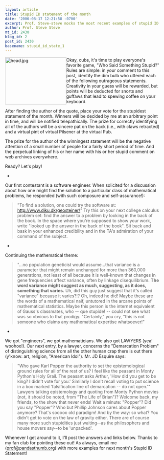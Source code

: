 ```yaml
---
layout: article
title: Stupid ID statement of the month
date: '2006-08-17 12:21:58 -0700'
excerpt: Prof. Steve-steve mocks the most recent examples of stupid ID utterances
author: Prof. Steve Steve
mt_id: 2430
blog_id: 2
post_id: 2430
basename: stupid_id_state_1
---
```

<img src="{{ site.baseurl }}/uploads/2006/head.jpg" alt="head.jpg" width="200" height="154" style="float:left;" /> Okay, cubs, it's time to play everyone's favorite game, "Who Said Something Stupid?" Rules are simple: in your comment to this post, identify the dim bulb who uttered each of the following outrageous statements. Creativity in your guess will be rewarded, but points will be deducted for snorts and guffaws that lead to spewing coffee on your keyboard. 

After finding the author of the quote, place your vote for the stupidest statement of the month. Winners will be decided by me at an arbitrary point in time, and will be notified telepathically. The prize for correctly identifying all of the authors will be a sincere pat on the back (i.e., with claws retracted) and a virtual pint of virtual Pilsener at the virtual Pub.

The prize for the author of the winningest statement will be the negative attention of a small number of people for a fairly short period of time. And the perpetual linking of his or her name with his or her stupid comment on web archives everywhere.

Ready? Let's play!


* 
Our first contestant is a software engineer. When solicited for a discussion about how one might find the solution to a particular class of mathematical problems, he responded (with such composure and self-assurance!):
> "To find a solution, one could try the software at: http://www.diku.dk/geosteiner/"
Try this on your next college calculus problem set: find the answer to a problem by looking in the back of the book. In the space where you're supposed to show your work, write "looked up the answer in the back of the book". Sit back and bask in your enhanced credibility and in the TA's admiration of your command of the subject.
* 
Continuing the mathematical theme:
> "...no population geneticist would assume...that variance is a parameter that might remain unchanged for more than 360,000 generations, not least of all because it is well-known that changes in gene frequencies affect variance, often by linkage disequilibrium. **The word variance might suggest as much, suggesting, as it does, something that varies.**
Uh, did this guy just suggest that it's called "variance" because it varies?!? Oh, indeed he did!
Maybe these are the words of a mathematical naif, untutored in the arcane points of mathematical statistics. Maybe this person is the internet equivalent of Gauss's classmates, who -- que stupide! -- could not see what was so obvious to that prodigy. "Certainly," you cry, "this is not someone who claims any mathematical expertise whatsoever!"
* 
We got "engineers", we got mathematicians. We also got LAWYERS (yea! woohoo!). Our next entry, by a lawyer, concerns the "Demarcation Problem" of distinguishing science from all the other human crap there is out there (y'know: art, religion, "American Idol"). Mr. JD Esquire says:
> "Who gave Karl Popper the authority to set the epistemological ground rules for all of the rest of us? I feel like the peasant in Monty Python's Holy Grail. The peasant asks Arthur, 'How did you get to be king? I didn't vote for you.' Similarly I don't recall voting to put science in a box marked 'falsification line of demarcation -- do not open.'"
Lawyers talking epistemology and quoting from Monty Python movies (not, it should be noted, from "The Life of Brian")? Welcome back, my friends, to the show that never ends!
Wait a minute: "Popper"? Did you say "Popper"? Who but Phillip Johnson cares about Popper anymore? That's sooooo old paradigm! And by the way: so what? You didn't get to vote on the law of gravity either.
There are of course many more such stupidities just waiting--as the philosophers and house movers say--to be 'unpacked'.


Whenever I get around to it, I'll post the answers and links below. Thanks to my fan club for pointing these out! As always, email me (prof@pandasthumb.org) with more examples for next month's Stupid ID Statement!
